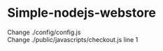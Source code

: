 # Simple-nodejs-webstore
Change ./config/config.js  
Change ./public/javascripts/checkout.js line 1  
